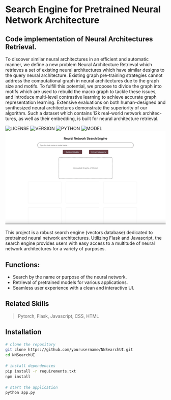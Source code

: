 # Search Engine for Pretrained Neural Network Architecture

## Code implementation of Neural Architectures Retrieval.

To discover similar neural architectures in an efficient and automatic manner, we define a new problem Neural Architecture Retrieval which retrieves a set of existing neural architectures which have similar designs to the query neural architecture. Existing graph pre-training strategies
cannot address the computational graph in neural architectures due to the graph size and motifs. To fulfill this potential, we propose to divide the graph into motifs which are used to rebuild the macro graph to tackle these issues, and introduce multi-level contrastive learning to achieve accurate graph representation learning. Extensive evaluations on both human-designed and synthesized neural architectures demonstrate the superiority of our algorithm. Such a dataset which contains 12k real-world network architec-
tures, as well as their embedding, is built for neural architecture retrieval.

![LICENSE](https://img.shields.io/github/license/TerryPei/NNSearchUI)
![VERSION](https://img.shields.io/badge/version-v1.01-blue)
![PYTHON](https://img.shields.io/badge/python-3.8-orange)
![MODEL](https://img.shields.io/badge/NNSearchUI-v1.01-red)
![search engine](/demos/demo1.gif)

This project is a robust search engine (vectors database) dedicated to pretrained neural network architectures. Utilizing Flask and Javascript, the search engine provides users with easy access to a multitude of neural network architectures for a variety of purposes.


## Functions:

- Search by the name or purpose of the neural network.
- Retrieval of pretrained models for various applications.
- Seamless user experience with a clean and interactive UI.

## Related Skills
> Pytorch, Flask, Javascript, CSS, HTML

## Installation

```bash
# clone the repository
git clone https://github.com/yourusername/NNSearchUI.git
cd NNSearchUI

# install dependencies
pip install -r requirements.txt
npm install

# start the application
python app.py
